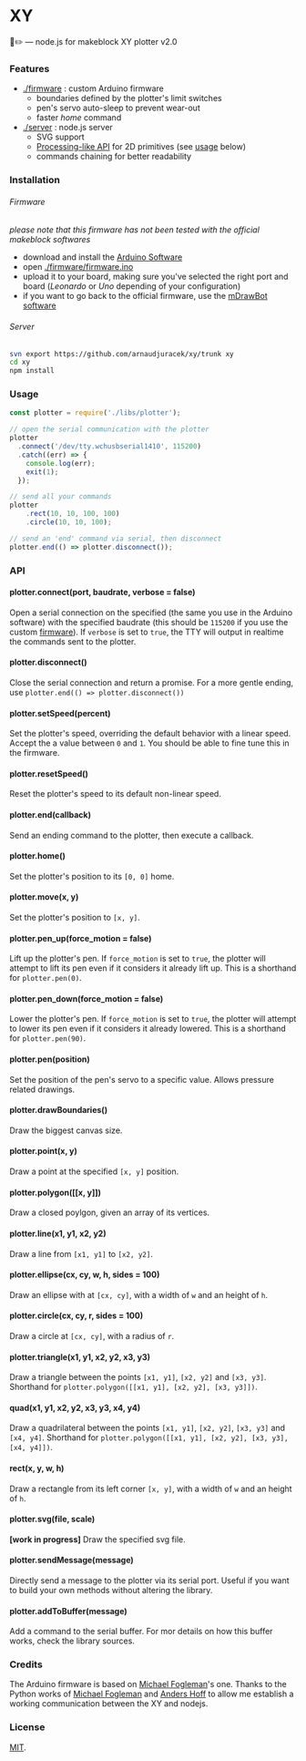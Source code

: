 XY
===
🤖✏️ — node.js for makeblock XY plotter v2.0

### Features
- [./firmware](https://github.com/arnaudjuracek/xy/tree/master/firmware) : custom Arduino firmware
  - boundaries defined by the plotter's limit switches
  - pen's servo auto-sleep to prevent wear-out
  - faster _home_ command
- [./server](https://github.com/arnaudjuracek/xy/tree/master/server) : node.js server
  - SVG support
  - [Processing-like API](https://processing.org/reference/) for 2D primitives (see [usage](#usage) below)
  - commands chaining for better readability

### Installation

###### Firmware
_please note that this firmware has not been tested with the official makeblock softwares_
- download and install the [Arduino Software](https://www.arduino.cc/en/Main/Software)
- open [./firmware/firmware.ino](https://github.com/arnaudjuracek/xy/tree/master/firmware/firmware.ino)
- upload it to your board, making sure you've selected the right port and board (_Leonardo_ or _Uno_ depending of your configuration)
- if you want to go back to the official firmware, use the [mDrawBot software](https://github.com/Makeblock-official/mDrawBot)

###### Server
```sh
svn export https://github.com/arnaudjuracek/xy/trunk xy
cd xy
npm install
```

### Usage

```js
const plotter = require('./libs/plotter');

// open the serial communication with the plotter
plotter
  .connect('/dev/tty.wchusbserial1410', 115200)
  .catch((err) => {
    console.log(err);
    exit(1);
  });

// send all your commands
plotter
    .rect(10, 10, 100, 100)
    .circle(10, 10, 100);

// send an 'end' command via serial, then disconnect
plotter.end(() => plotter.disconnect());
```

### API

#### plotter.connect(port, baudrate, verbose = false)
Open a serial connection on the specified (the same you use in the Arduino software) with the specified baudrate (this should be `115200` if you use the custom [firmware](https://github.com/arnaudjuracek/xy/tree/master/firmware/firmware.ino)).
If `verbose` is set to `true`, the TTY will output in realtime the commands sent to the plotter.

#### plotter.disconnect()
Close the serial connection and return a promise.
For a more gentle ending, use `plotter.end(() => plotter.disconnect())`

#### plotter.setSpeed(percent)
Set the plotter's speed, overriding the default behavior with a linear speed. Accept the a value between `0` and `1`.
You should be able to fine tune this in the firmware.

#### plotter.resetSpeed()
Reset the plotter's speed to its default non-linear speed.

#### plotter.end(callback)
Send an ending command to the plotter, then execute a callback.

#### plotter.home()
Set the plotter's position to its `[0, 0]` home.

#### plotter.move(x, y)
Set the plotter's position to `[x, y]`. 

#### plotter.pen_up(force_motion = false)
Lift up the plotter's pen. If `force_motion` is set to `true`, the plotter will attempt to lift its pen even if it considers it already lift up.
This is a shorthand for `plotter.pen(0)`.

#### plotter.pen_down(force_motion = false)
Lower the plotter's pen. If `force_motion` is set to `true`, the plotter will attempt to lower its pen even if it considers it already lowered.
This is a shorthand for `plotter.pen(90)`.

#### plotter.pen(position)
Set the position of the pen's servo to a specific value. Allows pressure related drawings.

#### plotter.drawBoundaries()
Draw the biggest canvas size.

#### plotter.point(x, y)
Draw a point at the specified `[x, y]` position.

#### plotter.polygon([[x, y]])
Draw a closed poylgon, given an array of its vertices.

#### plotter.line(x1, y1, x2, y2)
Draw a line from `[x1, y1]` to `[x2, y2]`.

#### plotter.ellipse(cx, cy, w, h, sides = 100)
Draw an ellipse with at `[cx, cy]`, with a width of `w` and an height of `h`.

#### plotter.circle(cx, cy, r, sides = 100)
Draw a circle at `[cx, cy]`, with a radius of `r`.

#### plotter.triangle(x1, y1, x2, y2, x3, y3)
Draw a triangle between the points `[x1, y1]`, `[x2, y2]` and `[x3, y3]`. Shorthand for `plotter.polygon([[x1, y1], [x2, y2], [x3, y3]])`.

#### quad(x1, y1, x2, y2, x3, y3, x4, y4)
Draw a quadrilateral between the points `[x1, y1]`, `[x2, y2]`, `[x3, y3]` and `[x4, y4]`.
Shorthand for `plotter.polygon([[x1, y1], [x2, y2], [x3, y3], [x4, y4]])`.

#### rect(x, y, w, h)
Draw a rectangle from its left corner `[x, y]`, with a width of `w` and an height of `h`.

#### plotter.svg(file, scale)
**[work in progress]** Draw the specified svg file.

#### plotter.sendMessage(message)
Directly send a message to the plotter via its serial port. Useful if you want to build your own methods without altering the library.

#### plotter.addToBuffer(message)
Add a command to the serial buffer. For mor details on how this buffer works, check the library sources.




### Credits
The Arduino firmware is based on [Michael Fogleman](https://github.com/fogleman/xy)'s one. 
Thanks to the Python works of [Michael Fogleman](https://github.com/fogleman/xy) and [Anders Hoff](https://github.com/inconvergent/) to allow me establish a working communication between the XY and nodejs.

### License

[MIT](https://tldrlegal.com/license/mit-license).
